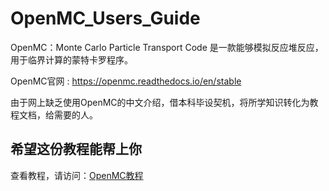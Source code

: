 # OpenMC_Users_Guide
OpenMC：Monte  Carlo  Particle Transport Code 是一款能够模拟反应堆反应，用于临界计算的蒙特卡罗程序。

OpenMC官网 : https://openmc.readthedocs.io/en/stable 

由于网上缺乏使用OpenMC的中文介绍，借本科毕设契机，将所学知识转化为教程文档，给需要的人。


## 希望这份教程能帮上你


查看教程，请访问：[OpenMC教程](https://github.com/t2015q/OpenMC-Users-Guide/wiki) 


